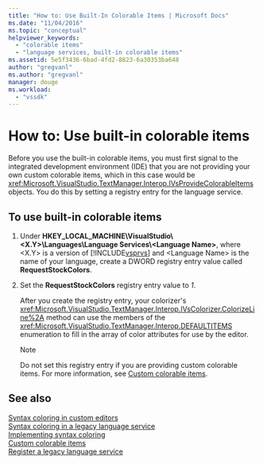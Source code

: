 ```yaml
---
title: "How to: Use Built-In Colorable Items | Microsoft Docs"
ms.date: "11/04/2016"
ms.topic: "conceptual"
helpviewer_keywords: 
  - "colorable items"
  - "language services, built-in colorable items"
ms.assetid: 5e5f3436-6bad-4fd2-8823-6a30353ba648
author: "gregvanl"
ms.author: "gregvanl"
manager: douge
ms.workload: 
  - "vssdk"
---
```

# How to: Use built-in colorable items
Before you use the built-in colorable items, you must first signal to the integrated development environment (IDE) that you are not providing your own custom colorable items, which in this case would be <xref:Microsoft.VisualStudio.TextManager.Interop.IVsProvideColorableItems> objects. You do this by setting a registry entry for the language service.  
  
## To use built-in colorable items  
  
1. Under **HKEY_LOCAL_MACHINE\VisualStudio\\<X.Y>\Languages\Language Services\\<Language Name\>**, where \<X.Y> is a version of [!INCLUDE[vsprvs](../../code-quality/includes/vsprvs_md.md)] and \<Language Name> is the name of your language, create a DWORD registry entry value called **RequestStockColors**.  
  
2. Set the **RequestStockColors** registry entry value to *1*.  
  
    After you create the registry entry, your colorizer's <xref:Microsoft.VisualStudio.TextManager.Interop.IVsColorizer.ColorizeLine%2A> method can use the members of the <xref:Microsoft.VisualStudio.TextManager.Interop.DEFAULTITEMS> enumeration to fill in the array of color attributes for use by the editor.  
  
   > [!NOTE]
   >  Do not set this registry entry if you are providing custom colorable items. For more information, see [Custom colorable items](../../extensibility/internals/custom-colorable-items.md).  
  
## See also  
 [Syntax coloring in custom editors](../../extensibility/syntax-coloring-in-custom-editors.md)   
 [Syntax coloring in a legacy language service](../../extensibility/internals/syntax-coloring-in-a-legacy-language-service.md)   
 [Implementing syntax coloring](../../extensibility/internals/implementing-syntax-coloring.md)   
 [Custom colorable items](../../extensibility/internals/custom-colorable-items.md)   
 [Register a legacy language service](../../extensibility/internals/registering-a-legacy-language-service2.md)